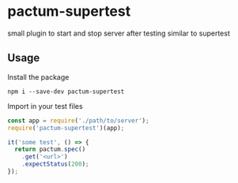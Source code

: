 # pactum-supertest

small plugin to start and stop server after testing similar to supertest

## Usage

Install the package

```
npm i --save-dev pactum-supertest
```

Import in your test files

```js
const app = require('./path/to/server');
require('pactum-supertest')(app);

it('some test', () => {
  return pactum.spec()
    .get('<url>')
    .expectStatus(200);
});
```